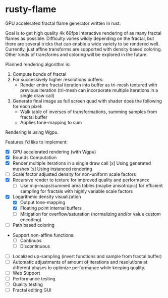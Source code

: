 # rusty-flame

GPU accelerated fractal flame generator written in rust.

Goal is to get high quality 4k 60fps interactive rendering of as many fractal flames as possible. Difficulty varies wildly depending on the fractal, but there are several tricks that can enable a wide variety to be rendered well. Currently, just affine transforms are supported with density based coloring. Other kinds of transforms and coloring will be explored in the future.

Planned rendering algorithm is:

1. Compute bonds of fractal
2. For successively higher resolutions buffers:
   - Render entire fractal iteration into buffer as tri-mesh textured with previous iteration (tri-mesh can incorporate multiple iterations in a single draw call)
3. Generate final image as full screen quad with shader does the following for each pixel:
   - Walk table of inverses of transformations, summing samples from fractal buffer
   - Applies tone-mapping to sum

Rendering is using Wgpu.

Features I'd like to implement:

- [x] GPU accelerated rendering (with Wgpu)
- [x] Bounds Computation
- [x] Render multiple iterations in a single draw call
      [x] Using generated meshes
      [x] Using instanced rendering
- [ ] Scale factor adjusted density for non-uniform scale factors
- [x] Recursive render to texture for improved quality and performance
  - [ ] Use mip-maps/summed area tables (maybe anisotropic) for efficient sampling for fractals with highly variable scale factors
- [x] Logarithmic density visualization
  - [x] Output tone-mapping
  - [x] Floating point internal buffers
  - [ ] Mitigation for overflow/saturation (normalizing and/or value custom encoding)
- [ ] Path based coloring
- Support non-affine functions:
  - [ ] Continuos
  - [ ] Discontinuous
- [ ] Localized up-sampling (invert functions and sample from fractal buffer)
- [ ] Automatic adjustments of amount of iterations and resolutions at different phases to optimize performance while keeping quality.
- [ ] Web Support
- [ ] Performance testing
- [ ] Quality testing
- [ ] Fractal editing GUI
